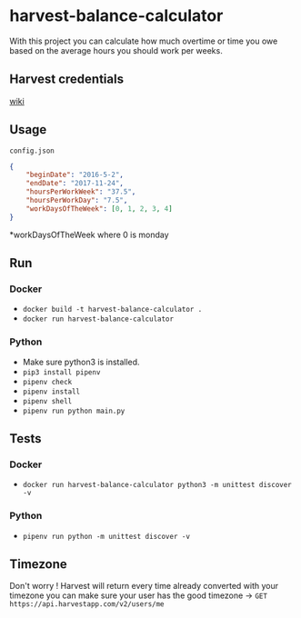 # harvest-balance-calculator

With this project you can calculate how much overtime or time you owe based on the average hours you should work per weeks.

## Harvest credentials
[wiki](https://github.com/wilau2/harvest-balance-calculator/wiki/Setting-up-harvest-credentials)

## Usage

`config.json`
```json
{
    "beginDate": "2016-5-2",
    "endDate": "2017-11-24",
    "hoursPerWorkWeek": "37.5",
    "hoursPerWorkDay": "7.5",
    "workDaysOfTheWeek": [0, 1, 2, 3, 4]
}
```
*workDaysOfTheWeek where 0 is monday

## Run 
### Docker
- `docker build -t harvest-balance-calculator .`
- `docker run harvest-balance-calculator`

### Python

- Make sure python3 is installed.
- `pip3 install pipenv`
- `pipenv check`
- `pipenv install`
- `pipenv shell`
- `pipenv run python main.py`

## Tests
### Docker
- `docker run harvest-balance-calculator python3 -m unittest discover -v`
### Python
- `pipenv run python -m unittest discover -v`

## Timezone
Don't worry !
Harvest will return every time already converted with your timezone
you can make sure your user has the good timezone ->  `GET https://api.harvestapp.com/v2/users/me`
